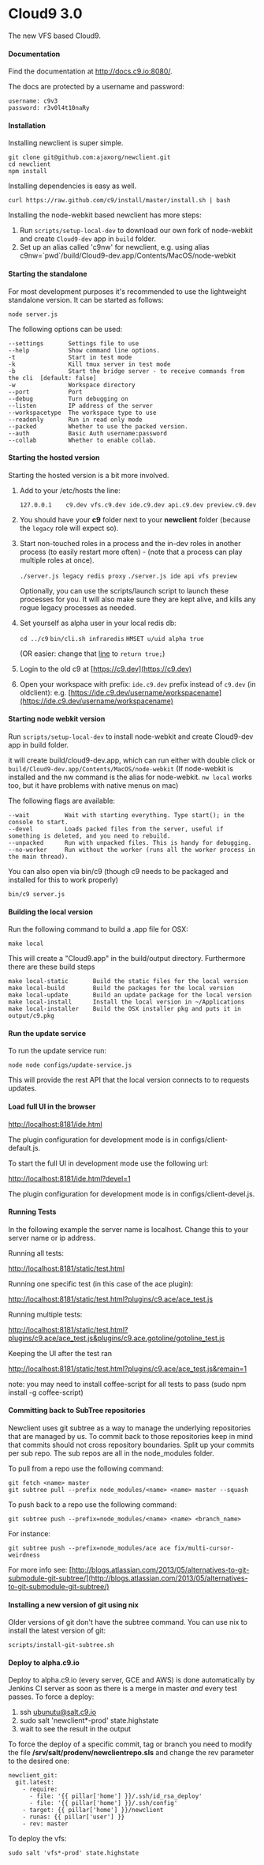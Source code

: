 Cloud9 3.0
==========

The new VFS based Cloud9.

#### Documentation ####

Find the documentation at http://docs.c9.io:8080/.

The docs are protected by a username and password:

    username: c9v3
    password: r3v0l4t10naRy

#### Installation ####

Installing newclient is super simple.

    git clone git@github.com:ajaxorg/newclient.git
    cd newclient
    npm install
    
Installing dependencies is easy as well.

    curl https://raw.github.com/c9/install/master/install.sh | bash

Installing the node-webkit based newclient has more steps:

1. Run `scripts/setup-local-dev` to download our own fork of node-webkit and create `Cloud9-dev` app in `build` folder.
2. Set up an alias called 'c9nw' for newclient, e.g. using
   alias c9nw=\`pwd\`/build/Cloud9-dev.app/Contents/MacOS/node-webkit

#### Starting the standalone ####

For most development purposes it's recommended to use the lightweight
standalone version. It can be started as follows:

    node server.js

The following options can be used:

    --settings       Settings file to use
    --help           Show command line options.
    -t               Start in test mode
    -k               Kill tmux server in test mode
    -b               Start the bridge server - to receive commands from the cli  [default: false]
    -w               Workspace directory
    --port           Port
    --debug          Turn debugging on
    --listen         IP address of the server
    --workspacetype  The workspace type to use
    --readonly       Run in read only mode
    --packed         Whether to use the packed version.
    --auth           Basic Auth username:password
    --collab         Whether to enable collab.

#### Starting the hosted version ####

Starting the hosted version is a bit more involved.

1. Add to your /etc/hosts the line:

    ```
    127.0.0.1    c9.dev vfs.c9.dev ide.c9.dev api.c9.dev preview.c9.dev
    ```

2. You should have your **c9** folder next to your **newclient** folder (because the `legacy` role will expect so).

3. Start non-touched roles in a process and the in-dev roles in another process (to easily restart more often) - (note that a process can play multiple roles at once).

    `./server.js legacy redis proxy`
    `./server.js ide api vfs preview`
    
   Optionally, you can use the scripts/launch script to launch these processes for you. It will also make sure they are kept alive, and kills any rogue legacy processes as needed.

4. Set yourself as alpha user in your local redis db:

    `cd ../c9`
    `bin/cli.sh infraredis`
    `HMSET u/uid alpha true`

    (OR easier: change that [line](https://github.com/c9/newclient/blob/master/plugins/c9.ide.server/user_filter.js#L7) to `return true;`)

6. Login to the old c9 at [https://c9.dev](https://c9.dev)

7. Open your workspace with prefix: `ide.c9.dev` prefix instead of `c9.dev` (in oldclient): e.g. [https://ide.c9.dev/username/workspacename](https://ide.c9.dev/username/workspacename)

#### Starting node webkit version ####

Run `scripts/setup-local-dev` to install node-webkit and create Cloud9-dev app in build folder.

it will create build/cloud9-dev.app, which can run either with double click or `build/Cloud9-dev.app/Contents/MacOS/node-webkit`
(If node-webkit is installed and the nw command is the alias for node-webkit. `nw local` works too, but it have problems with native menus on mac)

    
The following flags are available:

    --wait          Wait with starting everything. Type start(); in the console to start.
    --devel         Loads packed files from the server, useful if something is deleted, and you need to rebuild.
    --unpacked      Run with unpacked files. This is handy for debugging.
    --no-worker     Run without the worker (runs all the worker process in the main thread).

You can also open via bin/c9 (though c9 needs to be packaged and installed for this to work properly)

	bin/c9 server.js

#### Building the local version ####

Run the following command to build a .app file for OSX:

    make local

This will create a "Cloud9.app" in the build/output directory. Furthermore there are these build steps

    make local-static       Build the static files for the local version
    make local-build        Build the packages for the local version
    make local-update       Build an update package for the local version
    make local-install      Install the local version in ~/Applications
    make local-installer    Build the OSX installer pkg and puts it in output/c9.pkg

#### Run the update service ####

To run the update service run:

    node node configs/update-service.js

This will provide the rest API that the local version connects to to requests updates.

#### Load full UI in the browser ####

[http://localhost:8181/ide.html](http://localhost:8181/ide.html)

The plugin configuration for development mode is in configs/client-default.js.

To start the full UI in development mode use the following url:

[http://localhost:8181/ide.html?devel=1](http://localhost:8181/ide.html?devel=1)

The plugin configuration for development mode is in configs/client-devel.js.

#### Running Tests ####

In the following example the server name is localhost. Change this to your server name or ip address.

Running all tests:

[http://localhost:8181/static/test.html](http://localhost:8181/static/test.html)

Running one specific test (in this case of the ace plugin):

[http://localhost:8181/static/test.html?plugins/c9.ace/ace_test.js](http://localhost:8181/static/test.html?plugins/c9.ace/ace_test.js)

Running multiple tests:

[http://localhost:8181/static/test.html?plugins/c9.ace/ace_test.js&plugins/c9.ace.gotoline/gotoline_test.js](http://localhost:8181/static/test.html?plugins/c9.ace/ace_test.js&plugins/c9.ace.gotoline/gotoline_test.js)

Keeping the UI after the test ran

[http://localhost:8181/static/test.html?plugins/c9.ace/ace_test.js&remain=1](http://localhost:8181/static/test.html?plugins/c9.ace/ace_test.js&remain=1)

note: you may need to install coffee-script for all tests to pass (sudo npm install -g coffee-script)

#### Committing back to SubTree repositories

Newclient uses git subtree as a way to manage the underlying repositories that are managed by us. 
To commit back to those repositories keep in mind that commits should not cross repository boundaries. 
Split up your commits per sub repo. The sub repos are all in the node_modules folder.

To pull from a repo use the following command:

    git fetch <name> master
    git subtree pull --prefix node_modules/<name> <name> master --squash


To push back to a repo use the following command:

    git subtree push --prefix=node_modules/<name> <name> <branch_name>

For instance:

    git subtree push --prefix=node_modules/ace ace fix/multi-cursor-weirdness

For more info see: [http://blogs.atlassian.com/2013/05/alternatives-to-git-submodule-git-subtree/](http://blogs.atlassian.com/2013/05/alternatives-to-git-submodule-git-subtree/)

#### Installing a new version of git using nix

Older versions of git don't have the subtree command. You can use nix to install the latest version of git:

    scripts/install-git-subtree.sh

#### Deploy to alpha.c9.io ####

Deploy to alpha.c9.io (every server, GCE and AWS) is done automatically by Jenkins CI server as soon
as there is a merge in master *and* every test passes.
To force a deploy:

1. ssh ubunutu@salt.c9.io
2. sudo salt 'newclient*-prod' state.highstate
3. wait to see the result in the output

To force the deploy of a specific commit, tag or branch you need to modify the file **/srv/salt/prodenv/newclientrepo.sls**
and change the rev parameter to the desired one:

    newclient_git:
      git.latest:
        - require:
          - file: '{{ pillar['home'] }}/.ssh/id_rsa_deploy'
          - file: '{{ pillar['home'] }}/.ssh/config'
        - target: {{ pillar['home'] }}/newclient
        - runas: {{ pillar['user'] }}
        - rev: master

To deploy the vfs:

    sudo salt 'vfs*-prod' state.highstate

